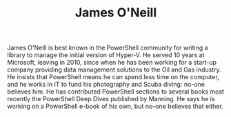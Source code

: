 ﻿---
title: James O'Neill
description: ""
image: /images/author/james-o'neill.jpg
social:
- icon: fab fa-facebook
  link: https://facebook.com/#
- icon: fab fa-twitter
  link: https://twitter.com/#
- icon: fab fa-github
  link: https://github.com/#
- icon: fas fa-link
  link: ""
- icon: fab fa-linkedin-in
  link: https://www.linkedin.com/in/#/
- icon: fab fa-youtube
  link: '#'
- icon: fab fa-twitch
  link: https://www.twitch.tv/#

---
James O'Neill is best known in the PowerShell community for writing a library to manage the initial version of Hyper-V. He served 10 years at Microsoft, leaving in 2010, since when he has been working for a start-up company providing data management solutions to the Oil and Gas industry. He insists that PowerShell means he can spend less time on the computer, and he works in IT to fund his photography and Scuba diving: no-one believes him. He has contributed PowerShell sections to several books most recently the PowerShell Deep Dives published by Manning. He says he is working on a PowerShell e-book of his own, but no-one believes that either.
